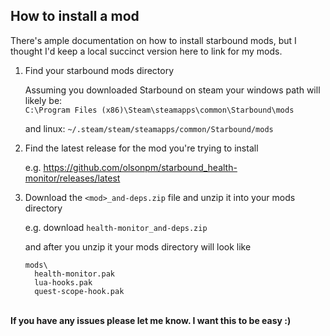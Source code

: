 ## How to install a mod

There's ample documentation on how to install starbound mods, but I thought I'd
keep a local succinct version here to link for my mods.

1. Find your starbound mods directory

   Assuming you downloaded Starbound on steam your windows path will likely be:  
   `C:\Program Files (x86)\Steam\steamapps\common\Starbound\mods`

   and linux: `~/.steam/steam/steamapps/common/Starbound/mods`

2. Find the latest release for the mod you're trying to install

   e.g.
   https://github.com/olsonpm/starbound_health-monitor/releases/latest

3. Download the `<mod>_and-deps.zip` file and unzip it into your mods directory

   e.g.
   download `health-monitor_and-deps.zip`  

   and after you unzip it your mods directory will look like
   ```
   mods\
     health-monitor.pak
     lua-hooks.pak
     quest-scope-hook.pak
   ```

<br>
<strong>If you have any issues please let me know.  I want this to be easy :)</strong>
